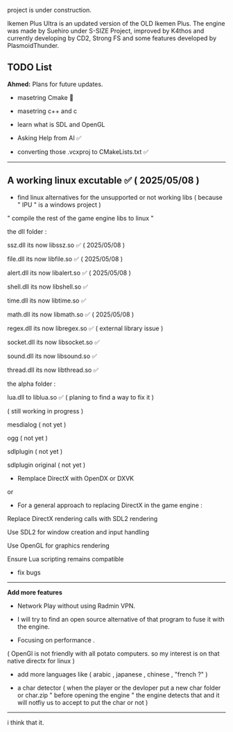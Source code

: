 project is under construction.

Ikemen Plus Ultra is an updated version of the OLD Ikemen Plus. The engine was made by Suehiro under S-SIZE Project, improved by K4thos and currently developing by CD2, Strong FS and some features developed by PlasmoidThunder.

## TODO List

**Ahmed:** Plans for future updates.

- masetring Cmake 🚫

- masetring c++ and c

- learn what is SDL and OpenGL

- Asking Help from AI ✅

- converting those .vcxproj to CMakeLists.txt ✅

------------


**A working linux excutable**  ✅ ( 2025/05/08 )
------------

- find linux alternatives for the unsupported or not working libs ( because " IPU " is a windows project )

" compile the rest of the game engine libs to linux "

the dll folder :

ssz.dll its now libssz.so ✅  ( 2025/05/08 )

file.dll its now libfile.so ✅ ( 2025/05/08 )

alert.dll its now libalert.so ✅ ( 2025/05/08 )

shell.dll its now libshell.so ✅ 

time.dll its now libtime.so ✅

math.dll its now libmath.so ✅  ( 2025/05/08 )

regex.dll its now libregex.so ✅ ( external library issue )

socket.dll its now libsocket.so ✅

sound.dll its now libsound.so ✅

thread.dll its now libthread.so ✅ 

the alpha folder :

lua.dll to liblua.so ✅ ( planing to find a way to fix it )

( still working in progress )

mesdialog ( not yet )

ogg ( not yet )

sdlplugin ( not yet )

sdlplugin original ( not yet )


- Remplace DirectX with OpenDX or DXVK 

or

- For a general approach to replacing DirectX in the game engine :

Replace DirectX rendering calls with SDL2 rendering

Use SDL2 for window creation and input handling

Use OpenGL for graphics rendering

Ensure Lua scripting remains compatible

- fix bugs

------------

**Add more features**

- Network Play without using Radmin VPN. 

- I will try to find an open source alternative of that program to fuse it with the engine.

- Focusing on performance .

( OpenGl is not friendly with all potato computers. so my interest is on that native directx for linux )

- add more languages like ( arabic , japanese , chinese , "french ?" )

- a char detector ( when the player or the devloper put a new char folder or char.zip " before opening the engine " the engine detects that and it will notfiy us to accept to put the char or not )

------------


i think that it.









